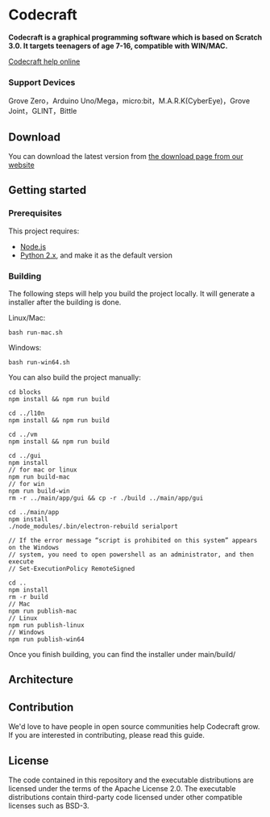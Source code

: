 # Codecraft
**Codecraft is a graphical programming software which is based on Scratch 3.0. It targets teenagers of age 7-16, compatible with WIN/MAC.**  

[Codecraft help online](https://www.yuque.com/tinkergen-help-en/codecraft?language=en-us)

### Support Devices
Grove Zero，Arduino Uno/Mega，micro:bit，M.A.R.K(CyberEye)，Grove Joint，GLINT，Bittle

## Download

You can download the latest version from [the download page from our website](https://ide.tinkergen.com/download/en/)

## Getting started

### Prerequisites

This project requires:
- [Node.js](https://nodejs.org/)
- [Python 2.x](https://www.python.org/downloads/release/python-272/), and make it as the default version

### Building

The following steps will help you build the project locally. It will generate a installer after the building is done.

Linux/Mac:

    bash run-mac.sh
Windows:

    bash run-win64.sh

You can also build the project manually:

    cd blocks
    npm install && npm run build

    cd ../l10n
    npm install && npm run build

    cd ../vm
    npm install && npm run build

    cd ../gui
    npm install
    // for mac or linux
    npm run build-mac
    // for win
    npm run build-win
    rm -r ../main/app/gui && cp -r ./build ../main/app/gui

    cd ../main/app
    npm install
    ./node_modules/.bin/electron-rebuild serialport

    // If the error message “script is prohibited on this system” appears on the Windows   
    // system, you need to open powershell as an administrator, and then execute 
    // Set-ExecutionPolicy RemoteSigned

    cd ..
    npm install
    rm -r build 
    // Mac
    npm run publish-mac
    // Linux
    npm run publish-linux
    // Windows
    npm run publish-win64

Once you finish building, you can find the installer under main/build/

## Architecture

## Contribution

We'd love to have people in open source communities help Codecraft grow. If you are interested in contributing, please read this guide.

## License

The code contained in this repository and the executable distributions are licensed under the terms of the Apache License 2.0. The executable distributions contain third-party code licensed under other compatible licenses such as BSD-3.
